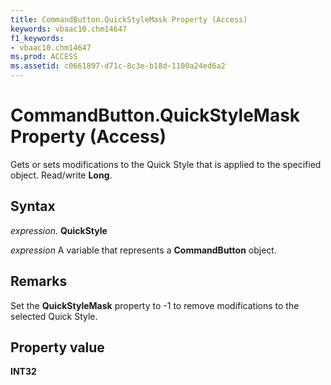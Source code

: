 ```yaml
---
title: CommandButton.QuickStyleMask Property (Access)
keywords: vbaac10.chm14647
f1_keywords:
- vbaac10.chm14647
ms.prod: ACCESS
ms.assetid: c0661897-d71c-8c3e-b18d-1100a24ed6a2
---
```



# CommandButton.QuickStyleMask Property (Access)

Gets or sets modifications to the Quick Style that is applied to the specified object. Read/write  **Long**.


## Syntax

 _expression_. **QuickStyle**

 _expression_ A variable that represents a **CommandButton** object.


## Remarks

Set the  **QuickStyleMask** property to -1 to remove modifications to the selected Quick Style.


## Property value

 **INT32**


